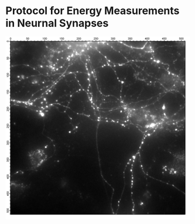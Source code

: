 # Protocol for Energy Measurements in Neurnal Synapses
<img src="./ExpC1_picNeuron.png" alt="Neuron" style="width: 1000px;"/>

